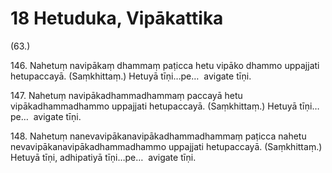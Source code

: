 # 18 Hetuduka, Vipākattika

(63.)

146\. Nahetuṃ navipākaṃ dhammaṃ paṭicca hetu vipāko dhammo uppajjati hetupaccayā. (Saṃkhittaṃ.) Hetuyā tīṇi…pe…  avigate tīṇi.

147\. Nahetuṃ navipākadhammadhammaṃ paccayā hetu vipākadhammadhammo uppajjati hetupaccayā. (Saṃkhittaṃ.) Hetuyā tīṇi…pe…  avigate tīṇi.

148\. Nahetuṃ nanevavipākanavipākadhammadhammaṃ paṭicca nahetu nevavipākanavipākadhammadhammo uppajjati hetupaccayā. (Saṃkhittaṃ.) Hetuyā tīṇi, adhipatiyā tīṇi…pe…  avigate tīṇi.
